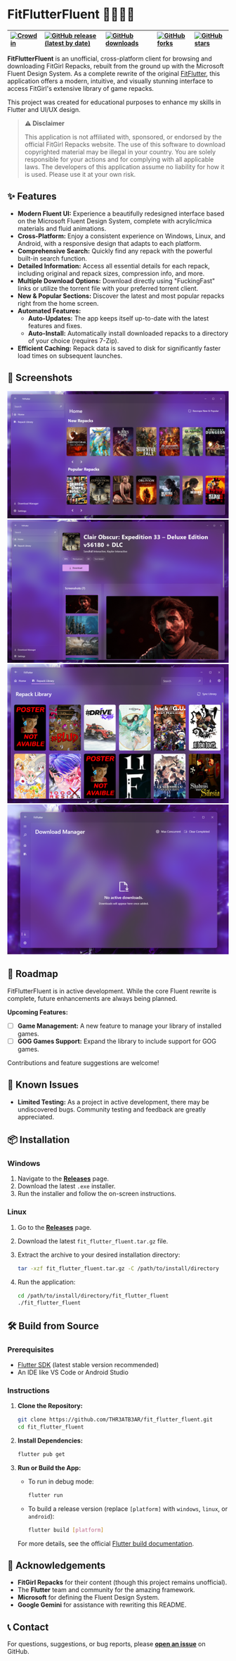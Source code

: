 # FitFlutterFluent 🏋️‍♀️🦋✨

| [![Crowdin](https://badges.crowdin.net/fit-flutter-fluent/localized.svg)](https://crowdin.com/project/fit-flutter-fluent) | [![GitHub release (latest by date)](https://img.shields.io/github/v/release/THR3ATB3AR/fit_flutter_fluent)](https://github.com/THR3ATB3AR/fit_flutter_fluent/releases/latest) | [![GitHub downloads](https://img.shields.io/github/downloads/THR3ATB3AR/fit_flutter_fluent/latest/total)](https://github.com/THR3ATB3AR/fit_flutter_fluent/releases/latest) | [![GitHub forks](https://img.shields.io/github/forks/THR3ATB3AR/fit_flutter_fluent)](https://github.com/THR3ATB3AR/fit_flutter_fluent/forks) | [![GitHub stars](https://img.shields.io/github/stars/THR3ATB3AR/fit_flutter_fluent)](https://github.com/THR3ATB3AR/fit_flutter_fluent/stargazers) |
| :------------------------------------------------------------------------------------------------------------------- | :----------------------------------------------------------------------------------------------------------------------------------------------------------------------- | :--------------------------------------------------------------------------------------------------------------------------------------------------------------------- | :-------------------------------------------------------------------------------------------------------------------------------------- | :------------------------------------------------------------------------------------------------------------------------------------------- |

**FitFlutterFluent** is an unofficial, cross-platform client for browsing and downloading FitGirl Repacks, rebuilt from the ground up with the Microsoft Fluent Design System. As a complete rewrite of the original [FitFlutter](https://github.com/THR3ATB3AR/fit_flutter), this application offers a modern, intuitive, and visually stunning interface to access FitGirl's extensive library of game repacks.

This project was created for educational purposes to enhance my skills in Flutter and UI/UX design.

> **⚠️ Disclaimer**
>
> This application is not affiliated with, sponsored, or endorsed by the official FitGirl Repacks website. The use of this software to download copyrighted material may be illegal in your country. You are solely responsible for your actions and for complying with all applicable laws. The developers of this application assume no liability for how it is used. Please use it at your own risk.

## ✨ Features

* **Modern Fluent UI:** Experience a beautifully redesigned interface based on the Microsoft Fluent Design System, complete with acrylic/mica materials and fluid animations.
* **Cross-Platform:** Enjoy a consistent experience on Windows, Linux, and Android, with a responsive design that adapts to each platform.
* **Comprehensive Search:** Quickly find any repack with the powerful built-in search function.
* **Detailed Information:** Access all essential details for each repack, including original and repack sizes, compression info, and more.
* **Multiple Download Options:** Download directly using "FuckingFast" links or utilize the torrent file with your preferred torrent client.
* **New & Popular Sections:** Discover the latest and most popular repacks right from the home screen.
* **Automated Features:**
  * **Auto-Updates:** The app keeps itself up-to-date with the latest features and fixes.
  * **Auto-Install:** Automatically install downloaded repacks to a directory of your choice (requires 7-Zip).
* **Efficient Caching:** Repack data is saved to disk for significantly faster load times on subsequent launches.

## 📸 Screenshots

![Home Page](assets/readme/1.png?raw=true)![Repack Details](assets/readme/2.png?raw=true)![Repack Library](assets/readme/3.png?raw=true)![Download Manager](assets/readme/4.png?raw=true)

## 🚀 Roadmap

FitFlutterFluent is in active development. While the core Fluent rewrite is complete, future enhancements are always being planned.

**Upcoming Features:**

* [ ] **Game Management:** A new feature to manage your library of installed games.
* [ ] **GOG Games Support:** Expand the library to include support for GOG games.

Contributions and feature suggestions are welcome!

## 🐛 Known Issues

* **Limited Testing:** As a project in active development, there may be undiscovered bugs. Community testing and feedback are greatly appreciated.

## 📦 Installation

### Windows

1. Navigate to the [**Releases**](https://github.com/THR3ATB3AR/fit_flutter_fluent/releases/latest) page.
2. Download the latest `.exe` installer.
3. Run the installer and follow the on-screen instructions.

### Linux

1. Go to the [**Releases**](https://github.com/THR3ATB3AR/fit_flutter_fluent/releases/latest) page.
2. Download the latest `fit_flutter_fluent.tar.gz` file.
3. Extract the archive to your desired installation directory:

   ```bash
   tar -xzf fit_flutter_fluent.tar.gz -C /path/to/install/directory
   ```

4. Run the application:

   ```bash
   cd /path/to/install/directory/fit_flutter_fluent
   ./fit_flutter_fluent
   ```

## 🛠️ Build from Source

### Prerequisites

* [Flutter SDK](https://docs.flutter.dev/get-started/install) (latest stable version recommended)
* An IDE like VS Code or Android Studio

### Instructions

1. **Clone the Repository:**

   ```bash
   git clone https://github.com/THR3ATB3AR/fit_flutter_fluent.git
   cd fit_flutter_fluent
   ```

2. **Install Dependencies:**

   ```bash
   flutter pub get
   ```

3. **Run or Build the App:**
   * To run in debug mode:

     ```bash
     flutter run
     ```

   * To build a release version (replace `[platform]` with `windows`, `linux`, or `android`):

     ```bash
     flutter build [platform]
     ```

   For more details, see the official [Flutter build documentation](https://docs.flutter.dev/deployment/build-guides).

## 🙏 Acknowledgements

* **FitGirl Repacks** for their content (though this project remains unofficial).
* The **Flutter** team and community for the amazing framework.
* **Microsoft** for defining the Fluent Design System.
* **Google Gemini** for assistance with rewriting this README.

## 📞 Contact

For questions, suggestions, or bug reports, please [**open an issue**](https://github.com/THR3ATB3AR/fit_flutter_fluent/issues) on GitHub.
